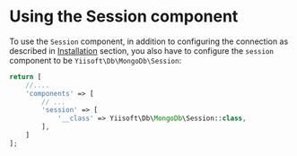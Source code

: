 Using the Session component
===========================

To use the `Session` component, in addition to configuring the connection as described in [Installation](installation.md) section,
you also have to configure the `session` component to be `Yiisoft\Db\MongoDb\Session`:

```php
return [
    //....
    'components' => [
        // ...
        'session' => [
            '__class' => Yiisoft\Db\MongoDb\Session::class,
        ],
    ]
];
```
